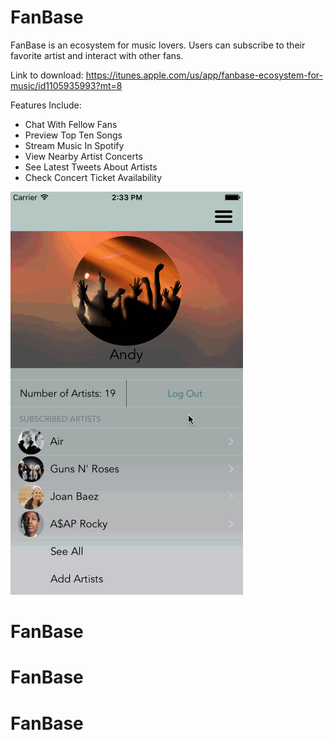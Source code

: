 
# FanBase 
FanBase is an ecosystem for music lovers. 
Users can subscribe to their favorite artist and interact with other fans. 

Link to download: https://itunes.apple.com/us/app/fanbase-ecosystem-for-music/id1105935993?mt=8


Features Include:

+ Chat With Fellow Fans
+ Preview Top Ten Songs  
+ Stream Music In Spotify
+ View Nearby Artist Concerts
+ See Latest Tweets About Artists
+ Check Concert Ticket Availability

![alt tag](FanBaseGIF.gif)
# FanBase
# FanBase
# FanBase
